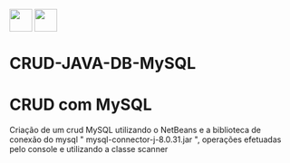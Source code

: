 
  <div style="display: inline_block"><br>
     <img align="center" height="40" width="40" src="https://lksistemas.com.br/img/icons/Java-Light.svg">     
     <img align="center" height="40" width="40" src="https://lksistemas.com.br/img/icons/MySQL-Light.svg">
     </div>

# CRUD-JAVA-DB-MySQL

<h1>CRUD com MySQL </h1>
Criação de um crud MySQL utilizando o NetBeans e a biblioteca de conexão do mysql " mysql-connector-j-8.0.31.jar ", operações efetuadas pelo console e 
utilizando a classe scanner

